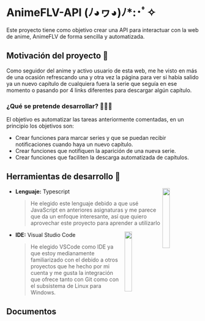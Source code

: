 # AnimeFLV-API              	(ﾉ◕ヮ◕)ﾉ*:･ﾟ✧

Este proyecto tiene como objetivo crear una API para interactuar con la web de anime, AnimeFLV de forma sencilla y automatizada.

## Motivación del proyecto 🦾

Como seguidor del anime y activo usuario de esta web, me he visto en más de una ocasión refrescando una y otra vez la página para ver si había salido ya un nuevo capítulo de cualquiera fuera la serie que seguía en ese momento o pasando por 4 links diferentes para descargar algún capítulo.
### ¿Qué se pretende desarrollar? 👨🏻‍💻
El objetivo es automatizar las tareas anteriormente comentadas, en un principio los objetivos son:

 - Crear funciones para marcar series y que se puedan recibir notificaciones cuando haya un nuevo capítulo.
 - Crear funciones que notifiquen la aparición de una nueva serie.
 - Crear funciones que faciliten la descarga automatizada de capítulos.

## Herramientas de desarrollo  🧰

 -  **Lenguaje:** Typescript <img align="right" src="https://miro.medium.com/max/1004/1*ZfCTE6kZArxc0Nr_MybXPQ.png" width=20%></img>
     > He elegido este lenguaje debido a que usé JavaScript en anteriores asignaturas y me parece que da un enfoque interesante, así que quiero aprovechar este proyecto para aprender a utilizarlo

 
- **IDE:** Visual Studio Code  <img align="right" src="https://code.visualstudio.com/opengraphimg/opengraph-blog.png" width=20%></img>
  > He elegido VSCode como IDE ya que estoy medianamente familiarizado con el debido a otros proyectos que he hecho por mi cuenta y me gusta la integración que ofrece tanto con Git como con el subsistema de Linux para Windows.
## Documentos
